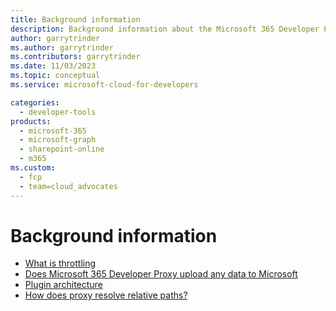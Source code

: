 ```yaml
---
title: Background information
description: Background information about the Microsoft 365 Developer Proxy and its functionality
author: garrytrinder
ms.author: garrytrinder
ms.contributors: garrytrinder
ms.date: 11/03/2023
ms.topic: conceptual
ms.service: microsoft-cloud-for-developers

categories:
  - developer-tools
products:
  - microsoft-365
  - microsoft-graph
  - sharepoint-online
  - m365
ms.custom:
  - fcp
  - team=cloud_advocates
---
```


# Background information

- [What is throttling](./what-is-throttling.md)
- [Does Microsoft 365 Developer Proxy upload any data to Microsoft](./does-microsoft-365-developer-proxy-upload-any-data-to-microsoft.md)
- [Plugin architecture](./plugin-architecture.md)
- [How does proxy resolve relative paths?](./resolve-relative-paths.md)
